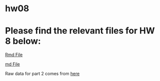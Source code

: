 # hw08

# Please find the relevant files for HW 8 below:

[Rmd File](https://github.com/abbygirlrose/hw08/blob/master/hw_8.Rmd)

[md File](https://github.com/abbygirlrose/hw08/blob/master/hw_8.md)

Raw data for part 2 comes from [here](https://www.nodc.noaa.gov/dsdt/cwtg/all_meanT.html)